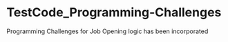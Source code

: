 # TestCode_Programming-Challenges
Programming Challenges for Job Opening
logic has been incorporated
